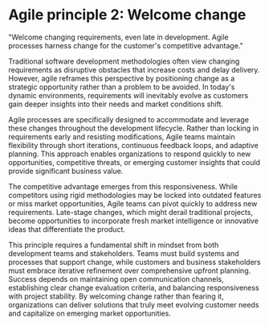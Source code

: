 # Agile principle 2: Welcome change

"Welcome changing requirements, even late in development. Agile processes harness change for the customer's competitive advantage."

Traditional software development methodologies often view changing requirements as disruptive obstacles that increase costs and delay delivery. However, agile reframes this perspective by positioning change as a strategic opportunity rather than a problem to be avoided. In today's dynamic environments, requirements will inevitably evolve as customers gain deeper insights into their needs and market conditions shift.

Agile processes are specifically designed to accommodate and leverage these changes throughout the development lifecycle. Rather than locking in requirements early and resisting modifications, Agile teams maintain flexibility through short iterations, continuous feedback loops, and adaptive planning. This approach enables organizations to respond quickly to new opportunities, competitive threats, or emerging customer insights that could provide significant business value.

The competitive advantage emerges from this responsiveness. While competitors using rigid methodologies may be locked into outdated features or miss market opportunities, Agile teams can pivot quickly to address new requirements. Late-stage changes, which might derail traditional projects, become opportunities to incorporate fresh market intelligence or innovative ideas that differentiate the product.

This principle requires a fundamental shift in mindset from both development teams and stakeholders. Teams must build systems and processes that support change, while customers and business stakeholders must embrace iterative refinement over comprehensive upfront planning. Success depends on maintaining open communication channels, establishing clear change evaluation criteria, and balancing responsiveness with project stability. By welcoming change rather than fearing it, organizations can deliver solutions that truly meet evolving customer needs and capitalize on emerging market opportunities.
